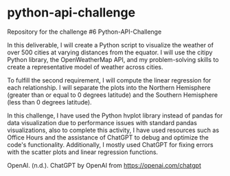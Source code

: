 # python-api-challenge
Repository for the challenge #6 Python-API-Challenge

In this deliverable, I will create a Python script to visualize the weather of over 500 cities at varying distances from the equator. I will use the citipy Python library, the OpenWeatherMap API, and my problem-solving skills to create a representative model of weather across cities.

To fulfill the second requirement, I will compute the linear regression for each relationship. I will separate the plots into the Northern Hemisphere (greater than or equal to 0 degrees latitude) and the Southern Hemisphere (less than 0 degrees latitude).

In this challenge, I have used the Python hvplot library instead of pandas for data visualization due to performance issues with standard pandas visualizations, also to complete this activity, I have used resources such as Office Hours and the assistance of ChatGPT to debug and optimize the code's functionality. Additionally, I mostly used ChatGPT for fixing errors with the scatter plots and linear regression functions.

OpenAI. (n.d.). ChatGPT by OpenAI from https://openai.com/chatgpt
